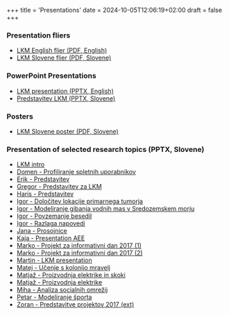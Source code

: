 +++
title = 'Presentations'
date = 2024-10-05T12:06:19+02:00
draft = false
+++

### Presentation fliers

- [LKM English flier (PDF, English)](Laboratory%20for%20Cognitive%20Modelling%20Flier%20-%20ENG2019.pdf)
- [LKM Slovene flier (PDF, Slovene)](Laboratorij%20za%20kognitivno%20modeliranje%20Flier%20-%20SLO2019.pdf)

### PowerPoint Presentations

- [LKM presentation (PPTX, English)](Laboratory%20for%20Cognitive%20Modeling%202016.pptx)
- [Predstavitev LKM (PPTX, Slovene)](Laboratorij%20za%20kognitivno%20modeliranje%202016.pptx)

### Posters

- [LKM Slovene poster (PDF, Slovene)](LKMposterA0%202017.pdf)

### Presentation of selected research topics (PPTX, Slovene)

- [LKM intro](intro.pptx)
- [Domen - Profiliranje spletnih uporabnikov](Domen%20Kosir%20-%20profiliranje%20spletnih%20uporabnikov.pptx)
- [Erik - Predstavitev](Erik%20Predstavitev.ppt)
- [Gregor - Predstavitev za LKM](Gregor%20Predstavitev%20za%20LKM.pptx)
- [Haris - Predstavitev](Haris%20Predstavitev.ppt)
- [Igor - Določitev lokacije primarnega tumorja](Igor%20Dolocitev%20lokacije%20primarnega%20tumorja.pptx)
- [Igor - Modeliranje gibanja vodnih mas v Sredozemskem morju](Igor%20Modeliranje%20gibanja%20vodnih%20mas%20v%20sredozemskem%20morju%20kratka.pptx)
- [Igor - Povzemanje besedil](Igor%20Povzemanje%20besedil.pptx)
- [Igor - Razlaga napovedi](Igor%20Razlaga%20napovedi.pptx)
- [Jana - Prosojnice](Jana_prosojnice_jana-1.pptx)
- [Kaja - Presentation AEE](Kaja%20Presentation_AEE_v2.pptx)
- [Marko - Projekt za informativni dan 2017 (1)](Marko%20Projekt%20za%20informativni%20dan%202017%201.pptx)
- [Marko - Projekt za informativni dan 2017 (2)](Marko%20Projekt%20za%20informativni%20dan%202017%202.pptx)
- [Martin - LKM presentation](martin-lkm.pptx)
- [Matej - Učenje s kolonijo mravelj](Matej%20Ucenje%20s%20kolonijo%20mravelj.pptx)
- [Matjaž - Proizvodnja elektrike in skoki](Matjaz%20proizvodnja%20elektrike%20in%20skoki.pptx)
- [Matjaž - Proizvodnja elektrike](Matjaz%20proizvodnja%20elektrike.pptx)
- [Miha - Analiza socialnih omrežij](Miha-analiza%20socialnih%20omrezij.pptx)
- [Petar - Modeliranje športa](Petar%20-%20Modeliranje%20sporta.pptx)
- [Zoran - Predstavitve projektov 2017 (ext)](Zoran%20LKM%20-%20predstavitve%20projektov%202017%20-%20ext.pptx)
